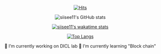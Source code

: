 <div align=center>	
	
[![Hits](https://hits.seeyoufarm.com/api/count/incr/badge.svg?url=https%3A%2F%2Fgithub.com%2Fzzsza)](https://hits.seeyoufarm.com) 
	
![siisee11's GitHub stats](https://github-readme-stats.vercel.app/api?username=siisee11&show_icons=true&theme=radical)
	
[![siisee11's wakatime stats](https://github-readme-stats.vercel.app/api/wakatime?username=siisee11)](https://github.com/anuraghazra/github-readme-stats)

[![Top Langs](https://github-readme-stats.vercel.app/api/top-langs/?username=siisee11&hide=jupyter%20notebook&langs_count=7&card_width=500)](https://github.com/siisee11/github-readme-stats)

🔭 I’m currently working on DICL lab
🌱 I’m currently learning "Block chain"

</div>



<!--
**siisee11/siisee11** is a ✨ _special_ ✨ repository because its `README.md` (this file) appears on your GitHub profile.

Here are some ideas to get you started:

- 🔭 I’m currently working on ...
- 🌱 I’m currently learning ...
- 👯 I’m looking to collaborate on ...
- 🤔 I’m looking for help with ...
- 💬 Ask me about ...
- 📫 How to reach me: ...
- 😄 Pronouns: ...
- ⚡ Fun fact: ...
-->
